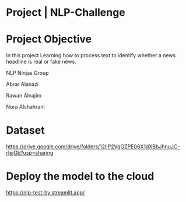 #   Project | NLP-Challenge

#   Project Objective

In this project Learning how to process text to identify whether a news headline is real or fake news.

 NLP Ninjas Group
 
 Abrar Alanazi
 
 Rawan Alnajim
 
 Nora Alshahrani


# Dataset
https://drive.google.com/drive/folders/12lIP2VgOZPE06X1dXBbJhnuJC-rlejGb?usp=sharing


# Deploy the model to the cloud

https://nlp-test-by.streamlit.app/

